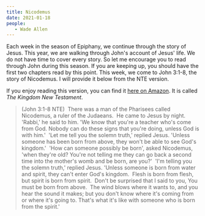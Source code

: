 ```yaml
---
title: Nicodemus
date: 2021-01-18
people: 
   - Wade Allen
---
```


Each week in the season of Epiphany, we continue through the story of Jesus. This year, we are walking through John's account of Jesus' life. We do not have time to cover every story. So let me encourage you to read through John during this season. If you are keeping up, you should have the first two chapters read by this point. This week, we come to John 3:1-8, the story of Nicodemus. I will provide it below from the NTE version. 

If you enjoy reading this version, you can find it [here on Amazon](https://www.amazon.com/Kingdom-New-Testament-Paperback-Contemporary/dp/0062064924/ref=sr_1_2?dchild=1&keywords=nt+wright+new+testament&qid=1610983135&sr=8-2). It is called *The Kingdom New Testament*. 


> (John 3:1-8 NTE)  There was a man of the Pharisees called Nicodemus, a ruler of the Judaeans.   He came to Jesus by night. 'Rabbi,' he said to him. 'We know that you're a teacher who's come from God. Nobody can do these signs that you're doing, unless God is with him.'  'Let me tell you the solemn truth,' replied Jesus. 'Unless someone has been born from above, they won't be able to see God's kingdom.'  'How can someone possibly be born', asked Nicodemus, 'when they're old? You're not telling me they can go back a second time into the mother's womb and be born, are you?'  'I'm telling you the solemn truth,' replied Jesus. 'Unless someone is born from water and spirit, they can't enter God's kingdom.   Flesh is born from flesh, but spirit is born from spirit.   Don't be surprised that I said to you, You must be born from above.   The wind blows where it wants to, and you hear the sound it makes; but you don't know where it's coming from or where it's going to. That's what it's like with someone who is born from the spirit.' 

